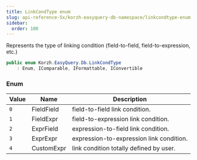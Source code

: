 ```yaml
---
title: LinkCondType enum
slug: api-reference-5x/korzh-easyquery-db-namespace/linkcondtype-enum
sidebar:
  order: 100
---
```


Represents the type of linking condition (field-to-field, field-to-expression, etc.)
```csharp
public enum Korzh.EasyQuery.Db.LinkCondType
    : Enum, IComparable, IFormattable, IConvertible

```

### Enum

| Value | Name | Description | 
| --- | --- | --- | 
| `0` | FieldField | field-to-field link condition. | 
| `1` | FieldExpr | field-to-expression link condition. | 
| `2` | ExprField | expression-to-field link condition. | 
| `3` | ExprExpr | expression-to-expression link condition. | 
| `4` | CustomExpr | link condition totally defined by user. |
